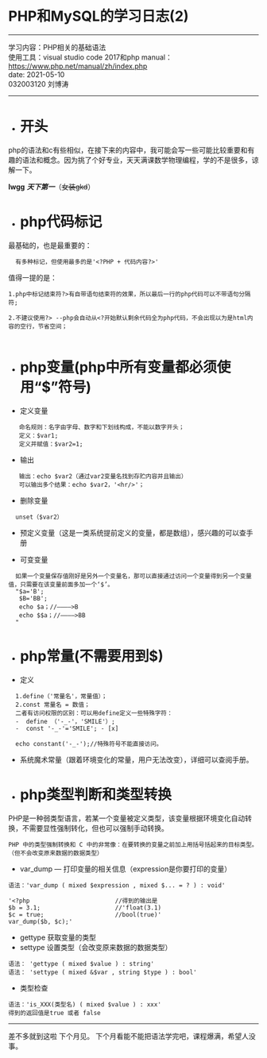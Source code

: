 # PHP和MySQL的学习日志(2)  
- - -
 学习内容：PHP相关的基础语法  
 使用工具：visual studio code 2017和php manual：https://www.php.net/manual/zh/index.php  
 date: 2021-05-10  
 032003120 刘博涛
- - -
+ # **开头**
php的语法和c有些相似，在接下来的内容中，我可能会写一些可能比较重要和有趣的语法和概念。因为挑了个好专业，天天满课数学物理编程，学的不是很多，谅解一下。  

**lwgg** ***天下第一***（~~女装gkd~~）

+ # **php代码标记**
最基础的，也是最重要的：
```
  有多种标记，但使用最多的是'<?PHP + 代码内容?>'
```
值得一提的是：    
```
1.php中标记结束符?>有自带语句结束符的效果，所以最后一行的php代码可以不带语句分隔符;

2.不建议使用?> --php会自动从<?开始默认剩余代码全为php代码，不会出现以为是html内容的空行，节省空间；
  
```

+ # **php变量(php中所有变量都必须使用“$”符号)**
- 定义变量
```
   命名规则：名字由字母、数字和下划线构成，不能以数字开头；
   定义：$var1;
   定义并赋值：$var2=1;
```
- 输出
```
   输出：echo $var2（通过var2变量名找到存贮内容并且输出）
   可以输出多个结果：echo $var2，'<hr/>'；
```
- 删除变量
```
  unset（$var2）
```
- 预定义变量（这是一类系统提前定义的变量，都是数组），感兴趣的可以查手册

- 可变变量
```
  如果一个变量保存值刚好是另外一个变量名，那可以直接通过访问一个变量得到另一个变量值，只需要在该变量前面多加一个‘$’。
  "$a='B';
   $B='BB';
   echo $a；//————>B
   echo $$a；//————>BB
  "
```
+ # **php常量(不需要用到$)**
- 定义
```
  1.define（'常量名'，常量值）；
  2.const 常量名 = 数值；
  二者有访问权限的区别：可以用define定义一些特殊字符：
  -  define （'-_-'，'SMILE'）;
  -  const '-_-'='SMILE'; - [x]

  echo constant('-_-');//特殊符号不能直接访问。
```
- 系统魔术常量（跟着环境变化的常量，用户无法改变），详细可以查阅手册。

+ # **php类型判断和类型转换**
PHP是一种弱类型语言，若某一个变量被定义类型，该变量根据环境变化自动转换，不需要显性强制转化，但也可以强制手动转换。
```
PHP 中的类型强制转换和 C 中的非常像：在要转换的变量之前加上用括号括起来的目标类型。（但不会改变原来数据的数据类型）
```
- var_dump — 打印变量的相关信息（expression是你要打印的变量）
```
语法：'var_dump ( mixed $expression , mixed $... = ? ) : void'

'<?php                        //得到的输出是
$b = 3.1;                     //'float(3.1)
$c = true;                    //bool(true)'
var_dump($b, $c);'
```
- gettype 获取变量的类型
- settype 设置类型（会改变原来数据的数据类型）
```
语法： 'gettype ( mixed $value ) : string'
语法： 'settype ( mixed &$var , string $type ) : bool'
```
- 类型检查
```
语法：'is_XXX(类型名) ( mixed $value ) : xxx'
得到的返回值是true 或者 false
```
- -  -
差不多就到这啦
下个月见。
下个月看能不能把语法学完吧，课程爆满，希望人没事。